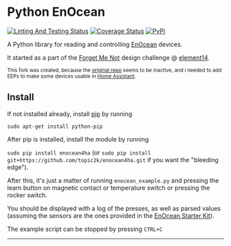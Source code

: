 # Python EnOcean #

[![Linting And Testing Status](https://github.com/topic2k/enocean4ha/actions/workflows/lint_and_test.yml/badge.svg?branch=topix)](https://github.com/topic2k/enocean4ha/actions/workflows/lint_and_test.yml)
[![Coverage Status](https://coveralls.io/repos/github/topic2k/enocean4ha/badge.svg?branch=topix)](https://coveralls.io/github/topic2k/enocean4ha?branch=topix)
[![PyPi](https://img.shields.io/pypi/v/wxpython?logo=pypi&logoColor=959DA5)](https://test.pypi.org/project/enocean4ha/)


A Python library for reading and controlling [EnOcean](http://www.enocean.com/) devices.

It started as a part of the [Forget Me Not](http://www.element14.com/community/community/design-challenges/forget-me-not)
design challenge @ [element14](http://www.element14.com/).

<sub>This fork was created, because the [original repo](https://github.com/kipe/enocean) seems to be inactive, and i needed
to add EEPs to make some devices usable in [Home Assistant](https://www.home-assistant.io/).</sub>



## Install ##

If not installed already, install [pip](https://pypi.python.org/pypi/pip) by running

`sudo apt-get install python-pip`

After pip is installed, install the module by running

`sudo pip install enocean4ha` (or `sudo pip install git+https://github.com/topic2k/enocean4ha.git` if you want the "bleeding edge").

After this, it's just a matter of running `enocean_example.py` and pressing the
learn button on magnetic contact or temperature switch or pressing the rocker switch.

You should be displayed with a log of the presses, as well as parsed values
(assuming the sensors are the ones provided in the [EnOcean Starter Kit](https://www.enocean.com/en/enocean_modules/esk-300)).

The example script can be stopped by pressing `CTRL+C`

---


